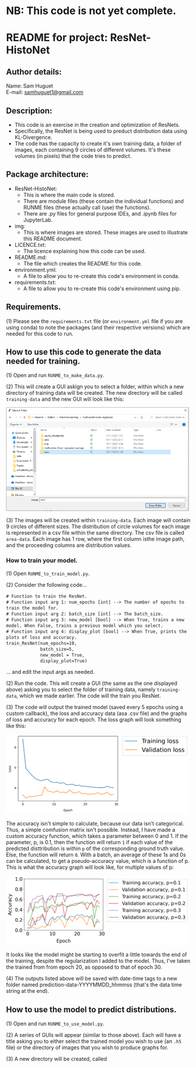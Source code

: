 # NB: This code is not yet complete.

# README for project: ResNet-HistoNet

## Author details: 
Name: Sam Huguet  
E-mail: samhuguet1@gmail.com

## Description: 
- This code is an exercise in the creation and optimization of ResNets. 
- Specifically, the ResNet is being used to preduct distribution data using KL-Divergence. 
- The code has the capacity to create it's own training data, a folder of images, each containing 9 circles of different volumes. It's these volumes (in pixels) that the code tries to predict. 

## Package architecture:
- ResNet-HistoNet:
    * This is where the main code is stored.
    * There are module files (these contain the individual functions) and RUNME files (these actually call (use) the functions).
    * There are .py files for general purpose IDEs, and .ipynb files for JupyterLab.
- img:
    * This is where images are stored. These images are used to illustrate this README document.
- LICENCE.txt:
    * The licence explaining how this code can be used.
- README.md:
    * The file which creates the README for this code.
- environment.yml:
    * A file to allow you to re-create this code's environment in conda.
- requirements.txt:
    * A file to allow you to re-create this code's environment using pip.

## Requirements. 
(1) Please see the ```requirements.txt``` file (or ```environment.yml``` file if you are using conda) to note the packages (and their respective versions) which are needed for this code to run. 

## How to use this code to generate the data needed for training. 

(1) Open and run ```RUNME_to_make_data.py```.

(2) This will create a GUI askign you to select a folder, within which a new directory of training data will be created. The new directory will be called ```training-data``` and the new GUI will look like this: 

<img src="https://github.com/SamHSoftware/Machine-Learning/blob/main/ResNet-HistoNet/img/folder_selection.PNG?raw=true" alt="An example of the GUI used to select a folder" width="500"/>

(3) The images will be created within ```training-data```. Each image will contain 9 circles of different sizes. The distribution of circle volumes for each image is represented in a csv file within the same directory. The csv file is called ```area-data```. Each image has 1 row, where the first column isthe image path, and the proceeding columns are distribution values. 

### How to train your model. 

(1) Open ```RUNME_to_train_model.py```.

(2) Consider the following code...

```
# Function to train the ResNet. 
# Function input arg 1: num_epochs [int] --> The number of epochs to train the model for. 
# Function input arg 2: batch_size [int] --> The batch_size. 
# Function input arg 3: new_model [bool] --> When True, trains a new model. When False, trains a previous model which you select.
# Function input arg 4: display_plot [bool] --> When True, prints the plots of loss and accuracy. 
train_ResNet(num_epochs=10, 
             batch_size=5,
             new_model = True, 
             display_plot=True)
```

... and edit the input args as needed. 

(2) Run the code. This will create a GUI (the same as the one displayed above) asking you to select the folder of training data, namely ```training-data```, which we made earlier. The code will the train you ResNet. 

(3) The code will output the trained model (saved every 5 epochs using a custom callback), the loss and accuracy data (asa .csv file) and the graphs of loss and accuracy for each epoch. The loss graph will look something like this: 

<img src="https://github.com/SamHSoftware/Machine-Learning/blob/main/ResNet-HistoNet/training-data/training-data-20220423_144006/loss_20220423_144006.png?raw=true" alt="The loss graph" width="500"/>

The accuracy isn't simple to calculate, because our data isn't categorical. Thus, a simple comfusion matrix isn't possible. Instead, I have made a custom accuracy function, which takes a parameter between 0 and 1. If the parameter, p, is 0.1, then the function will return ```1``` if each value of the predicted disttribution is within ```p``` of the corresponding ground truth value. Else, the function will return ```0```. With a batch, an average of these 1s and 0s can be calculated, to get a pseudo-accuracy value, which is a function of p. This is what the accuracy graph will look like, for multiple values of p:

<img src="https://github.com/SamHSoftware/Machine-Learning/blob/main/ResNet-HistoNet/training-data/training-data-20220423_144006/accuracy_20220423_144006.png?raw=true" alt="The accuracy graph" width="500"/>

It looks like the model might be starting to overfit a little towards the end of the training, despite the regularization I added to the model. Thus, I've taken the trained from from epoch 20, as opposed to that of epoch 30. 

(4) The outputs listed above will be saved with date-time tags to a new folder named prediction-data-YYYYMMDD_hhmmss (that's the data time string at the end). 

## How to use the model to predict distributions. 

(1) Open and run ```RUNME_to_use_model.py```.

(2) A series of GUIs will appear (similar to those above). Each will have a title asking you to either select the trained model you wish to use (an ```.h5``` file) or the directory of images that you wish to produce graphs for. 

(3) A new directory will be created, called 